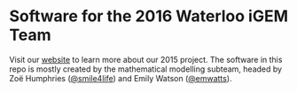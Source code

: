 # Software for the 2016 Waterloo iGEM Team

Visit our [website](http://igem.uwaterloo.ca) to learn more about our 2015 project.
The software in this repo is mostly created by the mathematical modelling subteam,
headed by Zoë Humphries ([@smile4life](https://github.com/smile4life)) and Emily Watson
([@emwatts](https://github.com/emwatts)).
